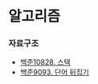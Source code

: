 # 알고리즘
### 자료구조
* [백준10828. 스택](https://www.acmicpc.net/problem/10828)
* [백준9093. 단어 뒤집기](https://www.acmicpc.net/problem/9093)